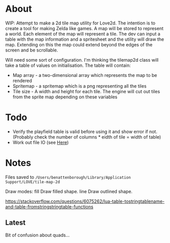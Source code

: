 # About

WIP: Attempt to make a 2d tile map utility for Love2d.
The intention is to create a tool for making Zelda like games.
A map will be stored to represent a world. Each element of the map will represent a tile.
The dev can input a table with the map information and a spritesheet and the utility will draw the map.
Extending on this the map could extend beyond the edges of the screen and be scrollable.

Will need some sort of configuration.
I'm thinking the tilemap2d class will take a table of values on initialisation. The table will contain:
* Map array - a two-dimensional array which represents the map to be rendered
* Spritemap - a spritemap which is a png representing all the tiles
* Tile size - A width and height for each tile. The engine will cut out tiles from the sprite map depending on these variables

# Todo

* Verify the playfield table is valid before using it and show error if not. (Probably check the number of columns * eidth of tile = width of table)
* Work out file IO (see [Here](https://love2d.org/wiki/love.filesystem))

# Notes

Files saved to `/Users/benattenborough/Library/Application Support/LOVE/tile-map-2d`

Draw modes:
fill
Draw filled shape.
line
Draw outlined shape.

https://stackoverflow.com/questions/6075262/lua-table-tostringtablename-and-table-fromstringstringtable-functions

## Latest

Bit of confusion about quads...